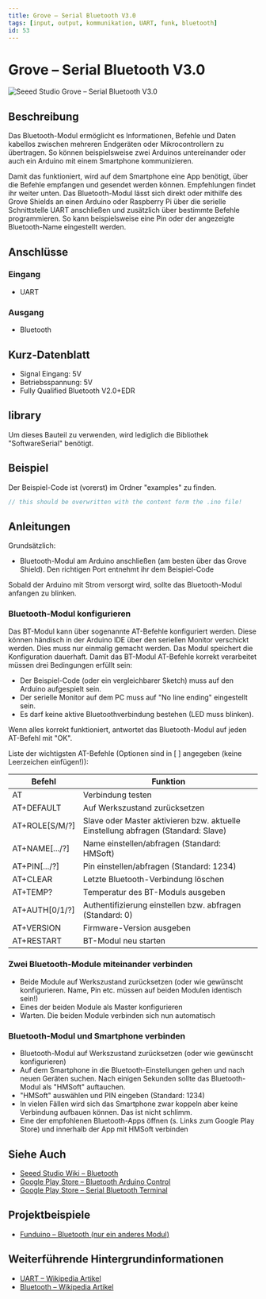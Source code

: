 ```yaml
---
title: Grove – Serial Bluetooth V3.0
tags: [input, output, kommunikation, UART, funk, bluetooth]
id: 53
---
```


# Grove – Serial Bluetooth V3.0

![Seeed Studio Grove – Serial Bluetooth V3.0](https://makeyourschool.de/wp-content/uploads/2018/10/53_bluetooth-modul-1024x1024.jpg)

## Beschreibung

Das Bluetooth-Modul ermöglicht es Informationen, Befehle und Daten kabellos zwischen mehreren Endgeräten oder Mikrocontrollern zu übertragen. 
So können beispielsweise zwei Arduinos untereinander oder auch ein Arduino mit einem Smartphone kommunizieren. 
<!-- more_details -->
Damit das funktioniert, wird auf dem Smartphone eine App benötigt, über die Befehle empfangen und gesendet werden können.  Empfehlungen findet ihr weiter unten.
Das Bluetooth-Modul lässt sich direkt oder mithilfe des Grove Shields an einen Arduino oder Raspberry Pi über die serielle Schnittstelle UART anschließen und zusätzlich über bestimmte Befehle programmieren. So kann beispielsweise eine Pin oder der angezeigte Bluetooth-Name eingestellt werden.

## Anschlüsse

### Eingang

-   UART

### Ausgang

-   Bluetooth

## Kurz-Datenblatt

-   Signal Eingang: 5V
-   Betriebsspannung: 5V
-   Fully Qualified Bluetooth V2.0+EDR

## library
Um dieses Bauteil zu verwenden, wird lediglich die Bibliothek "SoftwareSerial" benötigt.

## Beispiel

Der Beispiel-Code ist (vorerst) im Ordner "examples" zu finden.

```c++:./examples/GroveSerialBluetoothV3.0_minimal/GroveSerialBluetoothV3.0_minimal.ino
// this should be overwritten with the content form the .ino file!
```

## Anleitungen
Grundsätzlich:
- Bluetooth-Modul am Arduino anschließen (am besten über das Grove Shield). Den richtigen Port entnehmt ihr dem Beispiel-Code

Sobald der Arduino mit Strom versorgt wird, sollte das Bluetooth-Modul anfangen zu blinken.

### Bluetooth-Modul konfigurieren
Das BT-Modul kann über sogenannte AT-Befehle konfiguriert werden. Diese können händisch in der Arduino IDE über den seriellen Monitor verschickt werden. Dies muss nur einmalig gemacht werden. Das Modul speichert die Konfiguration dauerhaft.
Damit das BT-Modul AT-Befehle korrekt verarbeitet müssen drei Bedingungen erfüllt sein:
  - Der Beispiel-Code (oder ein vergleichbarer Sketch) muss auf den Arduino aufgespielt sein.
  - Der serielle Monitor auf dem PC muss auf "No line ending" eingestellt sein.
  - Es darf keine aktive Bluetoothverbindung bestehen (LED muss blinken).

Wenn alles korrekt funktioniert, antwortet das Bluetooth-Modul auf jeden AT-Befehl mit "OK". 

Liste der wichtigsten AT-Befehle (Optionen sind in [ ] angegeben (keine Leerzeichen einfügen!)): 

| Befehl            | Funktion     |
|----------         |--------------| 
| AT                | Verbindung testen |
| AT+DEFAULT	    | Auf Werkszustand zurücksetzen |
| AT+ROLE[S/M/?]	| Slave oder Master aktivieren bzw. aktuelle Einstellung abfragen (Standard: Slave) |
| AT+NAME[.../?]	| Name einstellen/abfragen (Standard: HMSoft) |
| AT+PIN[.../?]	    | Pin einstellen/abfragen (Standard: 1234) |
| AT+CLEAR          | Letzte Bluetooth-Verbindung löschen |
| AT+TEMP?	        | Temperatur des BT-Moduls ausgeben |
| AT+AUTH[0/1/?]	| Authentifizierung einstellen bzw. abfragen (Standard: 0) |
| AT+VERSION	    | Firmware-Version ausgeben |
| AT+RESTART	    | BT-Modul neu starten |

### Zwei Bluetooth-Module miteinander verbinden
- Beide Module auf Werkszustand zurücksetzen (oder wie gewünscht konfigurieren. Name, Pin etc. müssen auf beiden Modulen identisch sein!)
- Eines der beiden Module als Master konfigurieren
- Warten. Die beiden Module verbinden sich nun automatisch

### Bluetooth-Modul und Smartphone verbinden
- Bluetooth-Modul auf Werkszustand zurücksetzen (oder wie gewünscht konfigurieren)
- Auf dem Smartphone in die Bluetooth-Einstellungen gehen und nach neuen Geräten suchen. Nach einigen Sekunden sollte das Bluetooth-Modul als "HMSoft" auftauchen.
- "HMSoft" auswählen und PIN eingeben (Standard: 1234)
- In vielen Fällen wird sich das Smartphone zwar koppeln aber keine Verbindung aufbauen können. Das ist nicht schlimm.
- Eine der empfohlenen Bluetooth-Apps öffnen (s. Links zum Google Play Store) und innerhalb der App mit HMSoft verbinden

## Siehe Auch

- [Seeed Studio Wiki – Bluetooth](http://wiki.seeedstudio.com/Grove-Serial_Bluetooth_v3.0/)
- [Google Play Store – Bluetooth Arduino Control](https://play.google.com/store/apps/details?id=com.giristudio.hc05.bluetooth.arduino.control)
- [Google Play Store – Serial Bluetooth Terminal](https://play.google.com/store/apps/details?id=de.kai_morich.serial_bluetooth_terminal&hl=de)

## Projektbeispiele

- [Funduino – Bluetooth (nur ein anderes Modul)](https://funduino.de/tutorial-hc-05-und-hc-06-bluetooth)

## Weiterführende Hintergrundinformationen

-    [UART – Wikipedia Artikel](https://de.wikipedia.org/wiki/Universal_Asynchronous_Receiver_Transmitter)
-    [Bluetooth – Wikipedia Artikel](https://de.wikipedia.org/wiki/Bluetooth)
